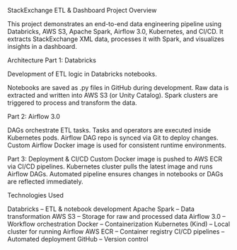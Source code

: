 StackExchange ETL & Dashboard Project
Overview

This project demonstrates an end-to-end data engineering pipeline using Databricks, AWS S3, Apache Spark, Airflow 3.0, Kubernetes, and CI/CD. It extracts StackExchange XML data, processes it with Spark, and visualizes insights in a dashboard.

Architecture
Part 1: Databricks

Development of ETL logic in Databricks notebooks.

Notebooks are saved as .py files in GitHub during development.
Raw data is extracted and written into AWS S3 (or Unity Catalog).
Spark clusters are triggered to process and transform the data.

Part 2: Airflow 3.0

DAGs orchestrate ETL tasks.
Tasks and operators are executed inside Kubernetes pods.
Airflow DAG repo is synced via Git to deploy changes.
Custom Airflow Docker image is used for consistent runtime environments.

Part 3: Deployment & CI/CD
Custom Docker image is pushed to AWS ECR via CI/CD pipelines.
Kubernetes cluster pulls the latest image and runs Airflow DAGs.
Automated pipeline ensures changes in notebooks or DAGs are reflected immediately.

Technologies Used

Databricks – ETL & notebook development
Apache Spark – Data transformation
AWS S3 – Storage for raw and processed data
Airflow 3.0 – Workflow orchestration
Docker – Containerization
Kubernetes (Kind) – Local cluster for running Airflow
AWS ECR – Container registry
CI/CD pipelines – Automated deployment
GitHub – Version control

